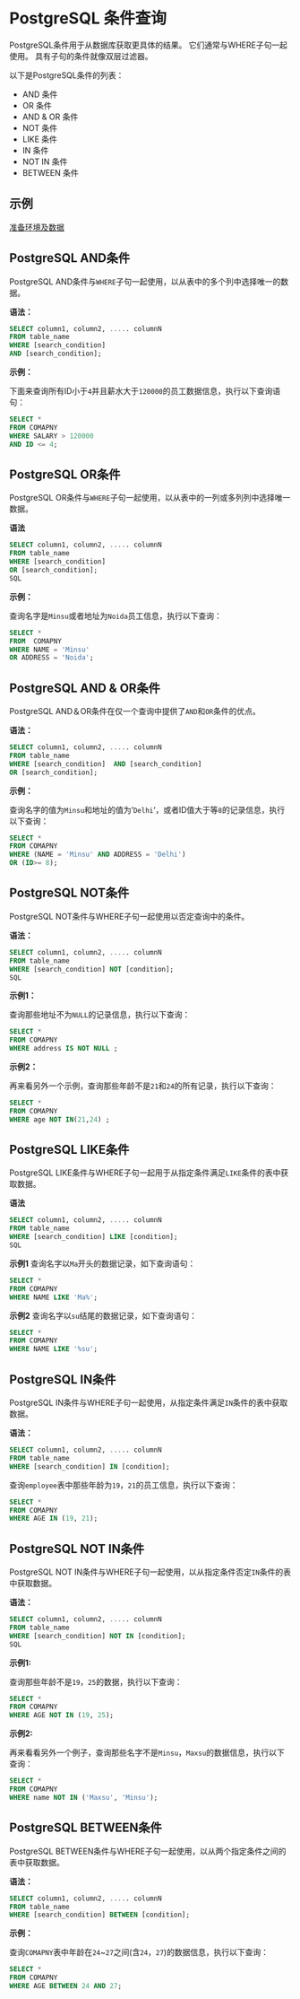 # PostgreSQL 条件查询

PostgreSQL条件用于从数据库获取更具体的结果。 它们通常与WHERE子句一起使用。 具有子句的条件就像双层过滤器。

以下是PostgreSQL条件的列表：

- AND 条件
- OR 条件
- AND & OR 条件
- NOT 条件
- LIKE 条件
- IN 条件
- NOT IN 条件
- BETWEEN 条件

## 示例

[准备环境及数据](./setup.html)

## PostgreSQL AND条件 			

PostgreSQL AND条件与`WHERE`子句一起使用，以从表中的多个列中选择唯一的数据。

**语法：**

```sql
SELECT column1, column2, ..... columnN    
FROM table_name    
WHERE [search_condition]    
AND [search_condition];
```

**示例：**

下面来查询所有ID小于`4`并且薪水大于`120000`的员工数据信息，执行以下查询语句：

```sql
SELECT *  
FROM COMAPNY  
WHERE SALARY > 120000  
AND ID <= 4;
```

## PostgreSQL OR条件 			

PostgreSQL OR条件与`WHERE`子句一起使用，以从表中的一列或多列列中选择唯一数据。

**语法**

```sql
SELECT column1, column2, ..... columnN    
FROM table_name    
WHERE [search_condition]    
OR [search_condition];
SQL
```

**示例：**

查询名字是`Minsu`或者地址为`Noida`员工信息，执行以下查询：

```sql
SELECT *  
FROM  COMAPNY 
WHERE NAME = 'Minsu'  
OR ADDRESS = 'Noida';
```

## PostgreSQL AND & OR条件 			

PostgreSQL AND＆OR条件在仅一个查询中提供了`AND`和`OR`条件的优点。

**语法：**

```sql
SELECT column1, column2, ..... columnN    
FROM table_name    
WHERE [search_condition]  AND [search_condition]     
OR [search_condition];
```

**示例：**

查询名字的值为`Minsu`和地址的值为’`Delhi`‘，或者ID值大于等`8`的记录信息，执行以下查询：

```sql
SELECT *  
FROM COMAPNY  
WHERE (NAME = 'Minsu' AND ADDRESS = 'Delhi')  
OR (ID>= 8);
```

## PostgreSQL NOT条件 			

PostgreSQL NOT条件与WHERE子句一起使用以否定查询中的条件。

**语法：**

```sql
SELECT column1, column2, ..... columnN    
FROM table_name    
WHERE [search_condition] NOT [condition];
SQL
```

**示例1：**

查询那些地址不为`NULL`的记录信息，执行以下查询：

```sql
SELECT *  
FROM COMAPNY  
WHERE address IS NOT NULL ;
```

**示例2：**

再来看另外一个示例，查询那些年龄不是`21`和`24`的所有记录，执行以下查询：

```sql
SELECT *  
FROM COMAPNY  
WHERE age NOT IN(21,24) ;
```

## PostgreSQL LIKE条件 			

PostgreSQL LIKE条件与WHERE子句一起用于从指定条件满足`LIKE`条件的表中获取数据。

**语法**

```sql
SELECT column1, column2, ..... columnN    
FROM table_name    
WHERE [search_condition] LIKE [condition];
SQL
```

**示例1**
查询名字以`Ma`开头的数据记录，如下查询语句：

```sql
SELECT *   
FROM COMAPNY   
WHERE NAME LIKE 'Ma%';
```

**示例2**
查询名字以`su`结尾的数据记录，如下查询语句：

```sql
SELECT *   
FROM COMAPNY   
WHERE NAME LIKE '%su';
```

## PostgreSQL IN条件 			

PostgreSQL IN条件与WHERE子句一起使用，从指定条件满足`IN`条件的表中获取数据。

**语法：**

```sql
SELECT column1, column2, ..... columnN    
FROM table_name    
WHERE [search_condition] IN [condition];
```

查询`employee`表中那些年龄为`19`，`21`的员工信息，执行以下查询：

```sql
SELECT *  
FROM COMAPNY  
WHERE AGE IN (19, 21);
```

## PostgreSQL NOT IN条件 			

PostgreSQL NOT IN条件与WHERE子句一起使用，以从指定条件否定`IN`条件的表中获取数据。

**语法：**

```sql
SELECT column1, column2, ..... columnN    
FROM table_name    
WHERE [search_condition] NOT IN [condition];
SQL
```

**示例1:**

查询那些年龄不是`19`，`25`的数据，执行以下查询：

```sql
SELECT *  
FROM COMAPNY  
WHERE AGE NOT IN (19, 25);
```

**示例2:**

再来看看另外一个例子，查询那些名字不是`Minsu`，`Maxsu`的数据信息，执行以下查询：

```sql
SELECT *  
FROM COMAPNY  
WHERE name NOT IN ('Maxsu', 'Minsu');
```

## PostgreSQL BETWEEN条件 			
PostgreSQL BETWEEN条件与WHERE子句一起使用，以从两个指定条件之间的表中获取数据。

**语法：**

```sql
SELECT column1, column2, ..... columnN    
FROM table_name    
WHERE [search_condition] BETWEEN [condition];
```

**示例：**

查询`COMAPNY`表中年龄在`24`~`27`之间(含`24`，`27`)的数据信息，执行以下查询：

```sql
SELECT *   
FROM COMAPNY   
WHERE AGE BETWEEN 24 AND 27;
```
